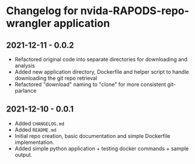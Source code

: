 # Changelog for nvida-RAPODS-repo-wrangler application

## 2021-12-11 - 0.0.2

* Refactored original code into separate directories for downloading and analysis
* Added new application directory, Dockerfile and helper script to handle downloading the git repo retrieval
* Refactored "download" naming to "clone" for more consistent git-parlance

## 2021-12-10 - 0.0.1

* Added `CHANGELOG.md`
* Added `README.md`
* Initial repo creation, basic documentation and simple Dockerfile implementation.
* Added simple python application + testing docker commands + sample output.
